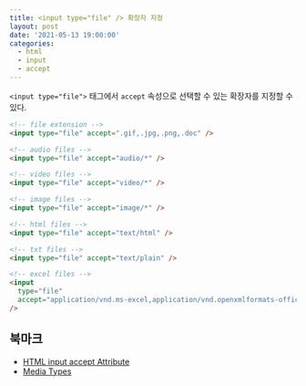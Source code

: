 ```yaml
---
title: <input type="file" /> 확장자 지정
layout: post
date: '2021-05-13 19:00:00'
categories:
  - html
  - input
  - accept
---
```


`<input type="file">` 태그에서 `accept` 속성으로 선택할 수 있는 확장자를 지정할 수 있다.

```html
<!-- file extension -->
<input type="file" accept=".gif,.jpg,.png,.doc" />

<!-- audio files -->
<input type="file" accept="audio/*" />

<!-- video files -->
<input type="file" accept="video/*" />

<!-- image files -->
<input type="file" accept="image/*" />

<!-- html files -->
<input type="file" accept="text/html" />

<!-- txt files -->
<input type="file" accept="text/plain" />

<!-- excel files -->
<input
  type="file"
  accept="application/vnd.ms-excel,application/vnd.openxmlformats-officedocument.spreadsheetml.sheet"
/>
```

## 북마크

- [HTML input accept Attribute](https://www.w3schools.com/tags/att_input_accept.asp)
- [Media Types](http://www.iana.org/assignments/media-types/media-types.xhtml)
